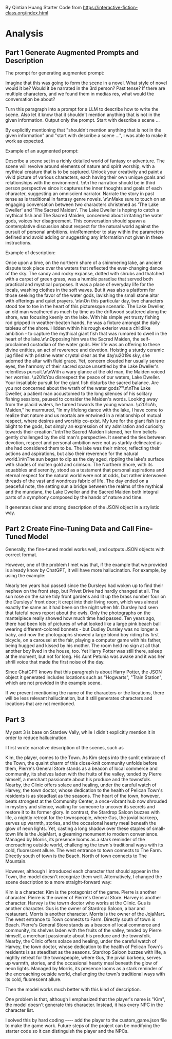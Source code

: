 
By Qintian Huang
Starter Code from https://interactive-fiction-class.org/index.html

# Analysis

## Part 1 Generate Augmented Prompts and Description

The prompt for generating augmented prompt:

Imagine that this was going to form the scene in a novel. What style of novel would it be?  Would it be narrated in the 3rd person?  Past tense? If there are multiple characters, and we found them in medias res, what would the conversation be about?

Turn this paragraph into a prompt for a LLM to describe how to write the scene.
Also let it know that it shouldn't mention anything that is not in the given information.
Output only the prompt. Start with describe a scene ...

By explicitly mentioning that "shouldn't mention anything that is not in the given information" and "start with describe a scene ...", I was able to make it work as expected.

Example of an augmented prompt:

Describe a scene set in a richly detailed world of fantasy or adventure. The scene will revolve around elements of nature and spirit worship, with a mythical creature that is to be captured. Unlock your creativity and paint a vivid picture of various characters, each having their own unique goals and relationships with the environment. \n\nThe narration should be in third person perspective since it captures the inner thoughts and goals of each character, suggesting an omniscient narrator. Narrate the story in past tense as is traditional in fantasy genre novels. \n\nMake sure to touch on an engaging conversation between two characters christened as 'The Lake Dweller' and 'The Sacred Maiden'. The Lake Dweller is hoping to catch a mythical fish and The Sacred Maiden, concerned about irritating the water gods, voices her disagreement. This conversation should spawn a contemplative discussion about respect for the natural world against the pursuit of personal ambitions. \n\nRemember to stay within the parameters defined and avoid adding or suggesting any information not given in these instructions.


Example of description:

Once upon a time, on the northern shore of a shimmering lake, an ancient dispute took place over the waters that reflected the ever-changing dance of the sky. The sandy and rocky expanse, dotted with shrubs and thatched with a carpet of green grass, was a humble paradise that served both practical and mystical purposes. It was a place of everyday life for the locals, washing clothes in the soft waves. But it was also a platform for those seeking the favor of the water gods, lavishing the small stone altar with offerings and quiet prayers. \n\nOn this particular day, two characters stood toe to toe in the heart of this picturesque scenario. The Lake Dweller, an old man weathered as much by time as the driftwood scattered along the shore, was focusing keenly on the lake. With his simple yet trusty fishing rod gripped in weather-beaten hands, he was a fixture amongst the daily tableau of the shore. Hidden within his rough exterior was a childlike ambition - to capture the mythical giant fish that was rumored to dwell in the heart of the lake.\n\nOpposing him was the Sacred Maiden, the self-proclaimed custodian of the water gods. Her life was an offering to these divine entities, an act of reverence and devotion. Hoisting a sturdy ceramic jug filled with pristine water crystal clear as the day\u2019s sky, she adorned the altar with fluid grace. Yet, concern clouded her usually serene eyes, the harmony of their sacred space unsettled by the Lake Dweller's relentless pursuit.\n\nWith a wary glance at the old man, the Maiden voiced her worries. \u201cYou disrespect the peace of our waters, Lake Dweller. Your insatiable pursuit for the giant fish disturbs the sacred balance. Are you not concerned about the wrath of the water gods?\"\n\nThe Lake Dweller, a patient man accustomed to the long silences of his solitary fishing sessions, paused to consider the Maiden's words. Looking away from the placid waters, he turned towards the young woman. \u201cAh, Maiden,\" he murmured, \"In my lifelong dance with the lake, I have come to realize that nature and us mortals are entwined in a relationship of mutual respect, where desires and worship co-exist. My lure for the giant fish is no blight to the gods, but simply an expression of my admiration and curiosity towards their creation.\"\n\nThe Sacred Maiden listened, her firm beliefs gently challenged by the old man's perspective. It seemed the ties between devotion, respect and personal ambition were not as starkly delineated as she had considered them to be. The lake was their mirror, reflecting their actions and aspirations, but also their reverence for the natural world.\n\nThe sun began to dip as the day aged, rippling the lake's surface with shades of molten gold and crimson. The Northern Shore, with its squabbles and serenity, stood as a testament that personal aspirations and eternal respect for the natural world were not at odds, but rather interwoven threads of the vast and wondrous fabric of life. The day ended on a peaceful note, the setting sun a bridge between the realms of the mythical and the mundane, the Lake Dweller and the Sacred Maiden both integral parts of a symphony composed by the hands of nature and time.

It generates clear and strong description of the JSON object in a stylistic way.


## Part 2 Create Fine-Tuning Data and Call Fine-Tuned Model

Generally, the fine-tuned model works well, and outputs JSON objects with correct format.

However, one of the problem I met was that, if the example that we provided is already know by ChatGPT, it will have more hallucination. For example, by using the example:

Nearly ten years had passed since the Dursleys had woken up to find their nephew on the front step, but Privet Drive had hardly changed at all.
The sun rose on the same tidy front gardens and lit up the brass number four on the Dursleys' front door;
it crept into their living room, which was almost exactly the same as it had been on the night when Mr. Dursley had seen that fateful news report about the owls.
Only the photographs on the mantelpiece really showed how much time had passed.
Ten years ago, there had been lots of pictures of what looked like a large pink beach ball wearing different-colored bonnets - but Dudley Dursley was no longer a baby, and now the photographs showed a large blond boy riding his first bicycle, on a carousel at the fair, playing a computer game with his father, being hugged and kissed by his mother.
The room held no sign at all that another boy lived in the house, too.
Yet Harry Potter was still there, asleep at the moment, but not for long.
His Aunt Petunia was awake and it was her shrill voice that made the first noise of the day.

Since ChatGPT knows that this paragraph is about Harry Potter, the JSON object it generated includes locations such as "Hogwarts", "Train Station", which are not provided in the example scene.

If we prevent mentioning the name of the characters or the locations, there will be less relevant hallucination, but it still generates characters and locations that are not mentioned.


## Part 3

My part 3 is base on Stardew Vally, while I didn't explicitly mention it in order to reduce hallucination.

I first wrote narrative description of the scenes, such as

Kim, the player, comes to the Town.
As Kim steps into the sunlit embrace of the Town, the quaint charm of this close-knit community unfolds before them,
Pierre's General Store stands as a beacon of local commerce and community, its shelves laden with the fruits of the valley, tended by Pierre himself, a merchant passionate about his produce and the townsfolk.
Nearby, the Clinic offers solace and healing, under the careful watch of Harvey, the town doctor, whose dedication to the health of Pelican Town's residents is as steadfast as the seasons.
The heart of the town, however, beats strongest at the Community Center, a once-vibrant hub now shrouded in mystery and silence, waiting for someone to uncover its secrets and restore it to its former glory.
In contrast, the Stardrop Saloon buzzes with life, a nightly retreat for the townspeople, where Gus, the jovial barkeep, serves up warmth, stories, and the occasional hearty meal beneath the glow of neon lights.
Yet, casting a long shadow over these staples of small-town life is the JojaMart, a gleaming monument to modern convenience.
Managed by Morris, its presence looms as a stark reminder of the encroaching outside world, challenging the town's traditional ways with its cold, fluorescent allure.
The west entrance to town connects to The Farm.
Directly south of town is the Beach.
North of town connects to The Mountain.

However, although I introduced each character that should appear in the Town, the model doesn't recognize them well. Alternatively, I changed the scene description to a more straight-forward way:

Kim is a character. Kim is the protagonist of the game.
Pierre is another character. Pierre is the owner of Pierre's General Store.
Harvey is another character. Harvey is the towrn doctor who works at the Clinic.
Gus is another character. Gus is the owner of Stardrop Saloon, a bar and restaurant.
Morris is another character. Morris is the owner of the JojaMart.
The west entrance to Town connects to Farm.
Directly south of town is Beach.
Pierre's General Store stands as a beacon of local commerce and community,
its shelves laden with the fruits of the valley, tended by Pierre himself, a merchant passionate about his produce and the townsfolk.
Nearby, the Clinic offers solace and healing, under the careful watch of Harvey,
the town doctor, whose dedication to the health of Pelican Town's residents is as steadfast as the seasons.
Stardrop Saloon buzzes with life, a nightly retreat for the townspeople, where Gus,
the jovial barkeep, serves up warmth, stories, and the occasional hearty meal beneath the glow of neon lights.
Managed by Morris, its presence looms as a stark reminder of the encroaching outside world,
challenging the town's traditional ways with its cold, fluorescent allure.

Then the model works much better with this kind of description.

One problem is that, although I emphasized that the player's name is "Kim", the model doesn't generate this character. Instead, it has every NPC in the character list.

I solved this by hard coding ---- add the player to the custom_game.json file to make the game work. Future steps of the project can be modifying the starter code so it can distinguish the player and the NPCs.
